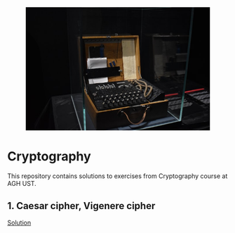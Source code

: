 <div align="center">
  <img style="width: 420px;" alt="Cryptography" src="/docs/enigma.jpg"/>
</div>

# Cryptography

This repository contains solutions to exercises from Cryptography course at AGH UST.

## 1. Caesar cipher, Vigenere cipher

[Solution](/Laboratorium-01-4students.ipynb)
